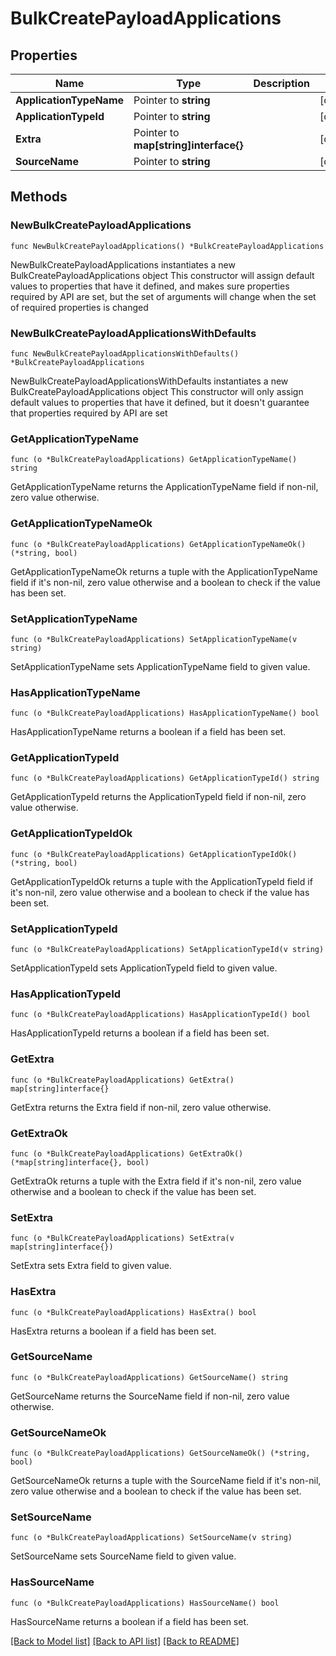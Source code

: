 # BulkCreatePayloadApplications

## Properties

Name | Type | Description | Notes
------------ | ------------- | ------------- | -------------
**ApplicationTypeName** | Pointer to **string** |  | [optional] 
**ApplicationTypeId** | Pointer to **string** |  | [optional] 
**Extra** | Pointer to **map[string]interface{}** |  | [optional] 
**SourceName** | Pointer to **string** |  | [optional] 

## Methods

### NewBulkCreatePayloadApplications

`func NewBulkCreatePayloadApplications() *BulkCreatePayloadApplications`

NewBulkCreatePayloadApplications instantiates a new BulkCreatePayloadApplications object
This constructor will assign default values to properties that have it defined,
and makes sure properties required by API are set, but the set of arguments
will change when the set of required properties is changed

### NewBulkCreatePayloadApplicationsWithDefaults

`func NewBulkCreatePayloadApplicationsWithDefaults() *BulkCreatePayloadApplications`

NewBulkCreatePayloadApplicationsWithDefaults instantiates a new BulkCreatePayloadApplications object
This constructor will only assign default values to properties that have it defined,
but it doesn't guarantee that properties required by API are set

### GetApplicationTypeName

`func (o *BulkCreatePayloadApplications) GetApplicationTypeName() string`

GetApplicationTypeName returns the ApplicationTypeName field if non-nil, zero value otherwise.

### GetApplicationTypeNameOk

`func (o *BulkCreatePayloadApplications) GetApplicationTypeNameOk() (*string, bool)`

GetApplicationTypeNameOk returns a tuple with the ApplicationTypeName field if it's non-nil, zero value otherwise
and a boolean to check if the value has been set.

### SetApplicationTypeName

`func (o *BulkCreatePayloadApplications) SetApplicationTypeName(v string)`

SetApplicationTypeName sets ApplicationTypeName field to given value.

### HasApplicationTypeName

`func (o *BulkCreatePayloadApplications) HasApplicationTypeName() bool`

HasApplicationTypeName returns a boolean if a field has been set.

### GetApplicationTypeId

`func (o *BulkCreatePayloadApplications) GetApplicationTypeId() string`

GetApplicationTypeId returns the ApplicationTypeId field if non-nil, zero value otherwise.

### GetApplicationTypeIdOk

`func (o *BulkCreatePayloadApplications) GetApplicationTypeIdOk() (*string, bool)`

GetApplicationTypeIdOk returns a tuple with the ApplicationTypeId field if it's non-nil, zero value otherwise
and a boolean to check if the value has been set.

### SetApplicationTypeId

`func (o *BulkCreatePayloadApplications) SetApplicationTypeId(v string)`

SetApplicationTypeId sets ApplicationTypeId field to given value.

### HasApplicationTypeId

`func (o *BulkCreatePayloadApplications) HasApplicationTypeId() bool`

HasApplicationTypeId returns a boolean if a field has been set.

### GetExtra

`func (o *BulkCreatePayloadApplications) GetExtra() map[string]interface{}`

GetExtra returns the Extra field if non-nil, zero value otherwise.

### GetExtraOk

`func (o *BulkCreatePayloadApplications) GetExtraOk() (*map[string]interface{}, bool)`

GetExtraOk returns a tuple with the Extra field if it's non-nil, zero value otherwise
and a boolean to check if the value has been set.

### SetExtra

`func (o *BulkCreatePayloadApplications) SetExtra(v map[string]interface{})`

SetExtra sets Extra field to given value.

### HasExtra

`func (o *BulkCreatePayloadApplications) HasExtra() bool`

HasExtra returns a boolean if a field has been set.

### GetSourceName

`func (o *BulkCreatePayloadApplications) GetSourceName() string`

GetSourceName returns the SourceName field if non-nil, zero value otherwise.

### GetSourceNameOk

`func (o *BulkCreatePayloadApplications) GetSourceNameOk() (*string, bool)`

GetSourceNameOk returns a tuple with the SourceName field if it's non-nil, zero value otherwise
and a boolean to check if the value has been set.

### SetSourceName

`func (o *BulkCreatePayloadApplications) SetSourceName(v string)`

SetSourceName sets SourceName field to given value.

### HasSourceName

`func (o *BulkCreatePayloadApplications) HasSourceName() bool`

HasSourceName returns a boolean if a field has been set.


[[Back to Model list]](../README.md#documentation-for-models) [[Back to API list]](../README.md#documentation-for-api-endpoints) [[Back to README]](../README.md)


